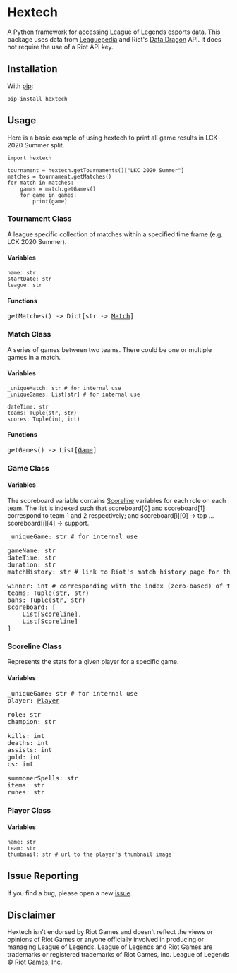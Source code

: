 # Hextech

A Python framework for accessing League of Legends esports data. 
This package uses data from [Leaguepedia](https://lol.gamepedia.com/) and Riot's [Data Dragon](https://developer.riotgames.com/docs/lol#data-dragon) API. It does not require the use of a Riot API key.

## Installation

With [pip](https://pypi.org/project/Hextech/):

`pip install hextech`

## Usage

Here is a basic example of using hextech to print all game results in LCK 2020 Summer split.

~~~
import hextech

tournament = hextech.getTournaments()["LKC 2020 Summer"]
matches = tournament.getMatches()
for match in matches:
	games = match.getGames()
	for game in games:
		print(game)
~~~

### Tournament Class

A league specific collection of matches within a specified time frame (e.g. LCK 2020 Summer).

#### Variables

~~~
name: str
startDate: str
league: str
~~~

#### Functions

<pre>
getMatches() -> Dict[str -> <a href="https://github.com/bujustin/hextech#match-class">Match</a>]
</pre>

### Match Class

A series of games between two teams. There could be one or multiple games in a match.

#### Variables

~~~
_uniqueMatch: str # for internal use
_uniqueGames: List[str] # for internal use

dateTime: str
teams: Tuple(str, str)
scores: Tuple(int, int)
~~~

#### Functions

<pre>
getGames() -> List[<a href="https://github.com/bujustin/hextech#game-class">Game</a>]
</pre>

### Game Class

#### Variables

The scoreboard variable contains [Scoreline](#scoreline-class) variables for each role on each team. The list is indexed such that scoreboard[0] and scoreboard[1] correspond to team 1 and 2 respectively; and scoreboard[i][0] -> top ... scoreboard[i][4] -> support.

<pre>
_uniqueGame: str # for internal use

gameName: str
dateTime: str
duration: str
matchHistory: str # link to Riot's match history page for this game

winner: int # corresponding with the index (zero-based) of the winning team
teams: Tuple(str, str)
bans: Tuple(str, str)
scoreboard: [ 
	List[<a href="https://github.com/bujustin/hextech#scoreline-class">Scoreline</a>],
	List[<a href="https://github.com/bujustin/hextech#scoreline-class">Scoreline</a>]
] 
</pre>

### Scoreline Class

Represents the stats for a given player for a specific game.

#### Variables

<pre>
_uniqueGame: str # for internal use
player: <a href="https://github.com/bujustin/hextech#player-class">Player</a>

role: str
champion: str

kills: int
deaths: int
assists: int
gold: int
cs: int

summonerSpells: str
items: str
runes: str
</pre>

### Player Class

#### Variables

~~~
name: str
team: str
thumbnail: str # url to the player's thumbnail image
~~~

## Issue Reporting

If you find a bug, please open a new [issue](https://github.com/bujustin/hextech/issues).

## Disclaimer

Hextech isn't endorsed by Riot Games and doesn't reflect the views or opinions of Riot Games or anyone officially involved in producing or managing League of Legends. League of Legends and Riot Games are trademarks or registered trademarks of Riot Games, Inc. League of Legends © Riot Games, Inc.